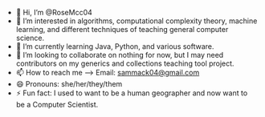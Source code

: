 - 👋 Hi, I’m @RoseMcc04
- 👀 I’m interested in algorithms, computational complexity theory, machine learning, and different techniques of teaching general computer science. 
- 🌱 I’m currently learning Java, Python, and various software.
- 💞️ I’m looking to collaborate on nothing for now, but I may need contributors on my generics and collections teaching tool project. 
- 📫 How to reach me --> Email: sammack04@gmail.com
- 😄 Pronouns: she/her/they/them
- ⚡ Fun fact: I used to want to be a human geographer and now want to be a Computer Scientist. 

<!---
RoseMcc04/RoseMcc04 is a ✨ special ✨ repository because its `README.md` (this file) appears on your GitHub profile.
You can click the Preview link to take a look at your changes.
--->

